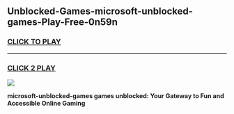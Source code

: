 
## Unblocked-Games-microsoft-unblocked-games-Play-Free-0n59n
<h3>
<a href="https://premium76.site?title=microsoft-unblocked-games&ref=23A">CLICK TO PLAY</a></h3>
<hr>

<h3>
<a href="https://premium76.site?title=microsoft-unblocked-games&ref=23A">CLICK 2 PLAY</a>
  
</h3>

<a href="https://premium76.site?title=microsoft-unblocked-games&ref=23A"><img src="https://clearcache.store/games.png"></a>


**microsoft-unblocked-games games unblocked: Your Gateway to Fun and Accessible Online Gaming**
